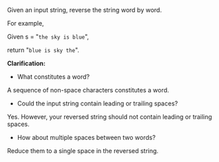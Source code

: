 Given an input string, reverse the string word by word.

For example,

Given s = "`the sky is blue`",

return "`blue is sky the`".

**Clarification:**

 - What constitutes a word?

A sequence of non-space characters constitutes a word.

 - Could the input string contain leading or trailing spaces?

Yes. However, your reversed string should not contain leading or trailing spaces.

 - How about multiple spaces between two words?

Reduce them to a single space in the reversed string.
